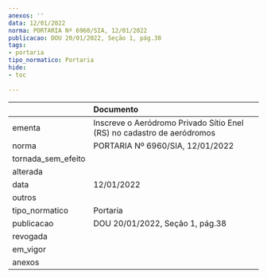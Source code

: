 ```yaml
---
anexos: ''
data: 12/01/2022
norma: PORTARIA Nº 6960/SIA, 12/01/2022
publicacao: DOU 20/01/2022, Seção 1, pág.38
tags:
- portaria
tipo_normatico: Portaria
hide: 
- toc 
 
---
```


|                    | Documento                                                              |
|:-------------------|:-----------------------------------------------------------------------|
| ementa             | Inscreve o Aeródromo Privado Sítio Enel (RS) no cadastro de aeródromos |
| norma              | PORTARIA Nº 6960/SIA, 12/01/2022                                       |
| tornada_sem_efeito |                                                                        |
| alterada           |                                                                        |
| data               | 12/01/2022                                                             |
| outros             |                                                                        |
| tipo_normatico     | Portaria                                                               |
| publicacao         | DOU 20/01/2022, Seção 1, pág.38                                        |
| revogada           |                                                                        |
| em_vigor           |                                                                        |
| anexos             |                                                                        |
